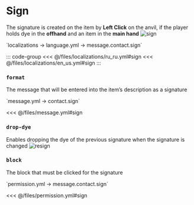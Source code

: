 # Sign

The signature is created on the item by **Left Click** on the anvil, if the player holds dye in the **offhand** and an item in the **main hand**
![sign](/sign.gif)

[//]: # (localization)
<!--@include: @/parts/words.md#localization--> 
<!--@include: @/parts/words.md#path--> `localizations → language.yml → message.contact.sign`

<!--@include: @/parts/words.md#default--> 

::: code-group
<<< @/files/localizations/ru_ru.yml#sign
<<< @/files/localizations/en_us.yml#sign
:::

### `format`

The message that will be entered into the item’s description as a signature

[//]: # (message.yml)
<!--@include: @/parts/words.md#setting-->
<!--@include: @/parts/words.md#path--> `message.yml → contact.sign`

<!--@include: @/parts/words.md#default-->
<<< @/files/message.yml#sign

<!--@include: @/parts/enable.md-->

### `drop-dye`

Enables dropping the dye of the previous signature when the signature is changed
![resign](/resign.gif)

### `block`

The block that must be clicked for the signature

<!--@include: @/parts/cooldown.md-->
<!--@include: @/parts/sound.md-->

[//]: # (permission.yml)
<!--@include: @/parts/words.md#permission-->
<!--@include: @/parts/words.md#path--> `permission.yml → message.contact.sign`

<!--@include: @/parts/words.md#default-->
<<< @/files/permission.yml#sign

<!--@include: @/parts/permission/permissionTier3.md-->
<!--@include: @/parts/permission/cooldown.md-->
<!--@include: @/parts/permission/sound.md-->
